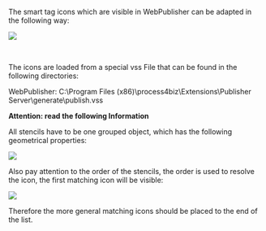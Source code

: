 The smart tag icons which are visible in WebPublisher can be
adapted in the following way:

![](//images.ctfassets.net/utx1h0gfm1om/2rEsw5YFf2OGyAIksQWGOq/a1e81bd3e1a84420c6c7dadbd6cf4b84/328266.png) 

 

The icons are loaded from a special vss File that can be found in the
following directories:

WebPublisher: C:\\Program Files
(x86)\\process4biz\\Extensions\\Publisher Server\\generate\\publish.vss



**Attention: read the following Information**

All stencils have to be one grouped object, which has the following
geometrical properties:

![](//images.ctfassets.net/utx1h0gfm1om/ybsXnayG8SKeMOe6S2gmq/350a058670bea8787418a47fa619e597/328267.png)

Also pay attention to the order of the stencils, the order is used to
resolve the icon, the first matching icon will be visible:

![](//images.ctfassets.net/utx1h0gfm1om/5fzpTGTRVeSg44I0myGgkQ/84c87f0a192200a0b101862534801544/328268.png)

Therefore the more general matching icons should be placed to the end of
the list.

 

